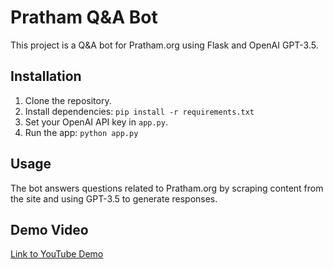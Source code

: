 
# Pratham Q&A Bot

This project is a Q&A bot for Pratham.org using Flask and OpenAI GPT-3.5.

## Installation

1. Clone the repository.
2. Install dependencies: `pip install -r requirements.txt`
3. Set your OpenAI API key in `app.py`.
4. Run the app: `python app.py`

## Usage

The bot answers questions related to Pratham.org by scraping content from the site and using GPT-3.5 to generate responses.

## Demo Video

[Link to YouTube Demo](#)

